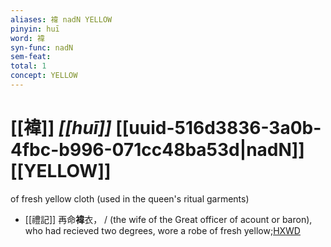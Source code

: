 ```yaml
---
aliases: 褘 nadN YELLOW
pinyin: huī
word: 褘
syn-func: nadN
sem-feat: 
total: 1
concept: YELLOW 
---
```

# [[褘]] *[[huī]]*  [[uuid-516d3836-3a0b-4fbc-b996-071cc48ba53d|nadN]] [[YELLOW]]
of fresh yellow cloth (used in the queen's ritual garments)
 - [[禮記]] 再命**褘**衣， / (the wife of the Great officer of acount or baron), who had recieved two degrees, wore a robe of fresh yellow;[HXWD](https://hxwd.org/textview.html?location=KR1d0052_tls_013-15a.76)